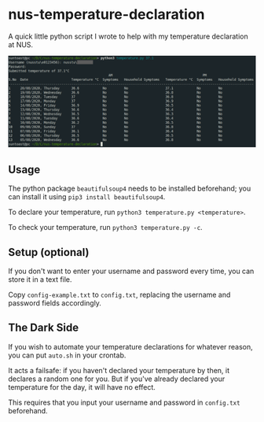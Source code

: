 # nus-temperature-declaration

A quick little python script I wrote to help with my temperature declaration at NUS.

![Screenshot of using the temperature script](./screenshot.png)


## Usage

The python package `beautifulsoup4` needs to be installed beforehand; you can install it using `pip3 install beautifulsoup4`.

To declare your temperature, run `python3 temperature.py <temperature>`.

To check your temperature, run `python3 temperature.py -c`.

## Setup (optional)

If you don't want to enter your username and password every time, you can store it in a text file.

Copy `config-example.txt` to `config.txt`, replacing the username and password fields accordingly.

## The Dark Side

If you wish to automate your temperature declarations for whatever reason, you can put `auto.sh` in your crontab.

It acts a failsafe: if you haven't declared your temperature by then, it declares a random one for you. But if you've already declared your temperature for the day, it will have no effect.

This requires that you input your username and password in `config.txt` beforehand.
